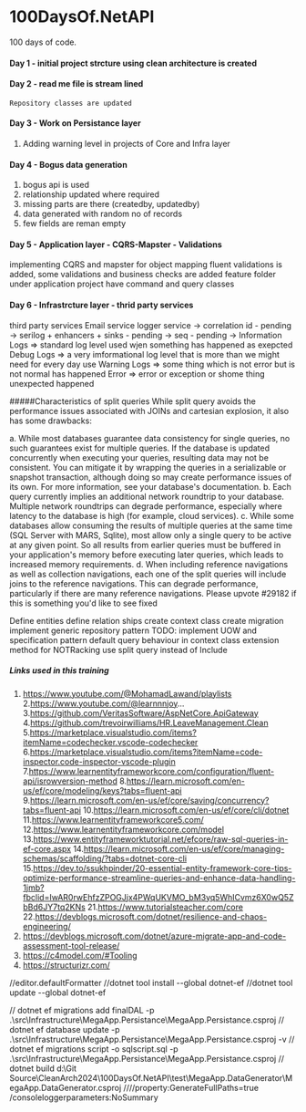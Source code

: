 # 100DaysOf.NetAPI
100 days of code.

#### Day 1 - initial project strcture using clean architecture is created

#### Day 2 - read me file is stream lined
    Repository classes are updated
    
#### Day 3 - Work on Persistance layer
1. Adding warning level in projects of Core and Infra layer

#### Day 4 - Bogus data generation
1. bogus api is used
2. relationship updated where required
3. missing parts are there (createdby, updatedby)
4. data generated with random no of records
5. few fields are reman empty

#### Day 5 - Application layer - CQRS-Mapster - Validations
implementing CQRS and mapster for object mapping
fluent validations is added, some validations and business checks are added
feature folder under application project have command and query classes

#### Day 6 - Infrastrcture layer - thrid party services
third party services
Email service
logger service
    -> correlation id - pending
    -> serilog + enhancers + sinks - pending
    -> seq - pending
    -> 
Information Logs => standard log level used wjen something has happened as exepcted
Debug Logs => a very imformational log level that is more than we might need for every day use
Warning Logs => some thing which is not error but is not normal has happened
Error => error or exception or shome thing unexpected happened

#####Characteristics of split queries
While split query avoids the performance issues associated with JOINs and cartesian explosion, it also has some drawbacks:

a. While most databases guarantee data consistency for single queries, no such guarantees exist for multiple queries. If the database is updated concurrently when executing your queries, resulting data may not be consistent. You can mitigate it by wrapping the queries in a serializable or snapshot transaction, although doing so may create performance issues of its own. For more information, see your database's documentation.
b. Each query currently implies an additional network roundtrip to your database. Multiple network roundtrips can degrade performance, especially where latency to the database is high (for example, cloud services).
c. While some databases allow consuming the results of multiple queries at the same time (SQL Server with MARS, Sqlite), most allow only a single query to be active at any given point. So all results from earlier queries must be buffered in your application's memory before executing later queries, which leads to increased memory requirements.
d. When including reference navigations as well as collection navigations, each one of the split queries will include joins to the reference navigations. This can degrade performance, particularly if there are many reference navigations. Please upvote #29182 if this is something you'd like to see fixed

Define entities
define relation ships
create context class
create migration
implement generic repository pattern
TODO: implement UOW and specification pattern
default query behaviour in context class
extension method for NOTRacking
use split query instead of Include
 


##### Links used in this training

1. https://www.youtube.com/@MohamadLawand/playlists
2.https://www.youtube.com/@learnnnjoy...
3.https://github.com/VeritasSoftware/AspNetCore.ApiGateway
4.https://github.com/trevoirwilliams/HR.LeaveManagement.Clean
5.https://marketplace.visualstudio.com/items?itemName=codechecker.vscode-codechecker
6.https://marketplace.visualstudio.com/items?itemName=code-inspector.code-inspector-vscode-plugin
7.https://www.learnentityframeworkcore.com/configuration/fluent-api/isrowversion-method
8.https://learn.microsoft.com/en-us/ef/core/modeling/keys?tabs=fluent-api
9.https://learn.microsoft.com/en-us/ef/core/saving/concurrency?tabs=fluent-api
10.https://learn.microsoft.com/en-us/ef/core/cli/dotnet
11.https://www.learnentityframeworkcore5.com/
12.https://www.learnentityframeworkcore.com/model
13.https://www.entityframeworktutorial.net/efcore/raw-sql-queries-in-ef-core.aspx
14.https://learn.microsoft.com/en-us/ef/core/managing-schemas/scaffolding/?tabs=dotnet-core-cli
15.https://dev.to/ssukhpinder/20-essential-entity-framework-core-tips-optimize-performance-streamline-queries-and-enhance-data-handling-1jmb?fbclid=IwAR0rwEhfzZPOGJjx4PWqUKVMO_bM3yq5WhICvmz6X0wQ5ZbBd6JY7tq2KNs
21.https://www.tutorialsteacher.com/core
22.https://devblogs.microsoft.com/dotnet/resilience-and-chaos-engineering/
23. https://devblogs.microsoft.com/dotnet/azure-migrate-app-and-code-assessment-tool-release/
24. https://c4model.com/#Tooling
25. https://structurizr.com/

//editor.defaultFormatter
//dotnet tool install --global dotnet-ef
//dotnet tool update --global dotnet-ef

 
//  dotnet ef migrations add finalDAL  -p .\src\Infrastructure\MegaApp.Persistance\MegaApp.Persistance.csproj
//  dotnet ef database update -p .\src\Infrastructure\MegaApp.Persistance\MegaApp.Persistance.csproj -v
//  dotnet ef migrations script -o sqlscript.sql -p .\src\Infrastructure\MegaApp.Persistance\MegaApp.Persistance.csproj
// dotnet build d:\Git Source\CleanArch2024\100DaysOf.NetAPI\test\MegaApp.DataGenerator\MegaApp.DataGenerator.csproj ////property:GenerateFullPaths=true /consoleloggerparameters:NoSummary 

